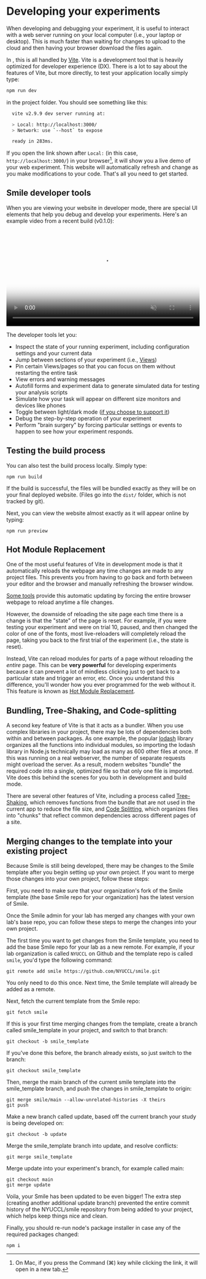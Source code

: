 # Developing your experiments

When developing and debugging your experiment, it is useful to interact with a
web server running on your local computer (i.e., your laptop or desktop). This
is much faster than waiting for changes to upload to the cloud and then having
your browser download the files again.

In <SmileText/>, this is all handled by [Vite](https://vitejs.dev). Vite is a
development tool that is heavily optimized for developer experience (DX). There
is a lot to say about the features of Vite, but more directly, to test your
application locally simply type:

```sh
npm run dev
```

in the project folder. You should see something like this:

```sh
  vite v2.9.9 dev server running at:

  > Local: http://localhost:3000/
  > Network: use `--host` to expose

  ready in 283ms.
```

If you open the link shown after `Local:` (in this case,
`http://localhost:3000/`) in your browser[^mac], it will show you a live demo of
your web experiment. This website will automatically refresh and change as you
make modifications to your code. That's all you need to get started.

[^mac]:
    On Mac, if you press the Command (⌘) key while clicking the link, it will
    open in a new tab.

## Smile developer tools

When you are viewing your website in developer mode, there are special UI
elements that help you debug and develop your experiments. Here's an example
video from a recent build (v0.1.0):

<video controls autoplay loop muted poster="https://todd.gureckislab.org/images/blog/smile-0.1.0-devmode.png" style="max-width:100%;width:700px;">
  <source src="https://todd.gureckislab.org/videos/blog/smile-0.1.0-devmode.mp4" type="video/mp4">
  Your browser does not support the video tag.
</video>

The developer tools let you:

- Inspect the state of your running experiment, including configuration settings
  and your current data
- Jump between sections of your experiment (i.e., [Views](/coding/views))
- Pin certain Views/pages so that you can focus on them without restarting the
  entire task
- View errors and warning messages
- Autofill forms and experiment data to generate simulated data for testing your
  analysis scripts
- Simulate how your task will appear on different size monitors and devices like
  phones
- Toggle between light/dark mode
  ([if you choose to support it](/styling/darkmode))
- Debug the step-by-step operation of your experiment
- Perform "brain surgery" by forcing particular settings or events to happen to
  see how your experiment responds.

## Testing the build process

You can also test the build process locally. Simply type:

```
npm run build
```

If the build is successful, the files will be bundled exactly as they will be on
your final deployed website. (Files go into the `dist/` folder, which is not
tracked by git).

Next, you can view the website almost exactly as it will appear online by
typing:

```
npm run preview
```

## Hot Module Replacement

One of the most useful features of Vite in development mode is that it
automatically reloads the webpage any time changes are made to any project
files. This prevents you from having to go back and forth between your editor
and the browser and manually refreshing the browser window.

[Some tools](https://marketplace.visualstudio.com/items?itemName=ritwickdey.LiveServer)
provide this automatic updating by forcing the entire browser webpage to reload
anytime a file changes.

However, the downside of reloading the site page each time there is a change is
that the "state" of the page is reset. For example, if you were testing your
experiment and were on trial 10, paused, and then changed the color of one of
the fonts, most live-reloaders will completely reload the page, taking you back
to the first trial of the experiment (i.e., the state is reset).

Instead, Vite can reload modules for parts of a page without reloading the
_entire_ page. This can be **very powerful** for developing experiments because
it can prevent a lot of mindless clicking just to get back to a particular state
and trigger an error, etc. Once you understand this difference, you'll wonder
how you ever programmed for the web without it. This feature is known as
[Hot Module Replacement](https://vitejs.dev/guide/features.html#hot-module-replacement).

## Bundling, Tree-Shaking, and Code-splitting

A second key feature of Vite is that it acts as a bundler. When you use complex
libraries in your project, there may be lots of dependencies both within and
between packages. As one example, the popular [lodash](https://lodash.com)
library organizes all the functions into individual modules, so importing the
lodash library in Node.js technically may load as many as 600 other files at
once. If this was running on a real webserver, the number of separate requests
might overload the server. As a result, modern websites "bundle" the required
code into a single, optimized file so that only one file is imported. Vite does
this behind the scenes for you both in development and build mode.

There are several other features of Vite, including a process called
[Tree-Shaking](https://developer.mozilla.org/en-US/docs/Glossary/Tree_shaking),
which removes functions from the bundle that are not used in the current app to
reduce the file size, and
[Code Splitting](https://developer.mozilla.org/en-US/docs/Glossary/Code_splitting),
which organizes files into "chunks" that reflect common dependencies across
different pages of a site.

## Merging changes to the template into your existing project

Because Smile is still being developed, there may be changes to the Smile
template after you begin setting up your own project. If you want to merge those
changes into your own project, follow these steps:

First, you need to make sure that your organization's fork of the Smile template
(the base Smile repo for your organization) has the latest version of Smile.

Once the Smile admin for your lab has merged any changes with your own lab's
base repo, you can follow these steps to merge the changes into your own
project.

The first time you want to get changes from the Smile template, you need to add
the base Smile repo for your lab as a new remote. For example, if your lab
organization is called `NYUCCL` on Github and the template repo is called
`smile`, you'd type the following command:

```
git remote add smile https://github.com/NYUCCL/smile.git
```

You only need to do this once. Next time, the Smile template will already be
added as a remote.

Next, fetch the current template from the Smile repo:

```
git fetch smile
```

If this is your first time merging changes from the template, create a branch
called smile_template in your project, and switch to that branch:

```
git checkout -b smile_template
```

If you've done this before, the branch already exists, so just switch to the
branch:

```
git checkout smile_template
```

Then, merge the main branch of the current smile template into the
smile_template branch, and push the changes in smile_template to origin:

```
git merge smile/main --allow-unrelated-histories -X theirs
git push
```

Make a new branch called update, based off the current branch your study is
being developed on:

```
git checkout -b update
```

Merge the smile_template branch into update, and resolve conflicts:

```
git merge smile_template
```

Merge update into your experiment's branch, for example called main:

```
git checkout main
git merge update
```

Voila, your Smile has been updated to be even bigger! The extra step (creating
another additional update branch) prevented the entire commit history of the
NYUCCL/smile repository from being added to your project, which helps keep
things nice and clean.

Finally, you should re-run node's package installer in case any of the required
packages changed:

```
npm i
```
